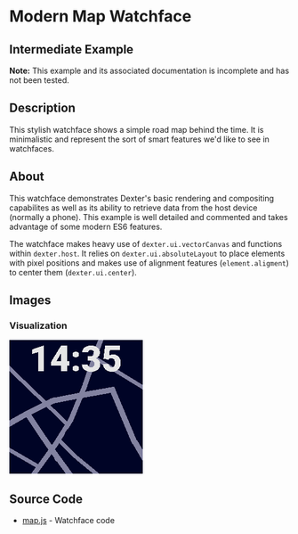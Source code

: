 # Modern Map Watchface
## Intermediate Example

**Note:** This example and its associated documentation is incomplete and has not been tested.

## Description
This stylish watchface shows a simple road map behind the time. It is minimalistic and represent the sort of smart features we'd like to see in watchfaces.

## About

This watchface demonstrates Dexter's basic rendering and compositing capabilites as well as its ability to retrieve data from the host device (normally a phone). This example is well detailed and commented and takes advantage of some modern ES6 features.

The watchface makes heavy use of `dexter.ui.vectorCanvas` and functions within `dexter.host`. It relies on `dexter.ui.absoluteLayout` to place elements with pixel positions and makes use of alignment features (`element.aligment`) to center them (`dexter.ui.center`).

## Images

### Visualization
![alt text](map.png "Visualization made in illustration software.")


## Source Code
- [map.js](https://github.com/Codeocracy/Dexter/blob/master/docs/examples/map/map.js) - Watchface code